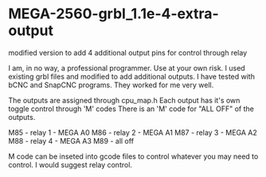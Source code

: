 # MEGA-2560-grbl_1.1e-4-extra-output
modified version to add 4 additional output pins for control through relay

I am, in no way, a professional programmer. Use at your own risk. 
I used existing grbl files and modified to add additional outputs.
I have tested with bCNC and SnapCNC programs. They worked for me very well.

The outputs are assigned through cpu_map.h
Each output has it's own toggle control through 'M' codes
There is an 'M' code for "ALL OFF" of the outputs.

M85 - relay 1 - MEGA A0
M86 - relay 2 - MEGA A1
M87 - relay 3 - MEGA A2
M88 - relay 4 - MEGA A3
M89 - all off

M code can be inseted into gcode files to control whatever you may need to control. I would suggest relay control.



